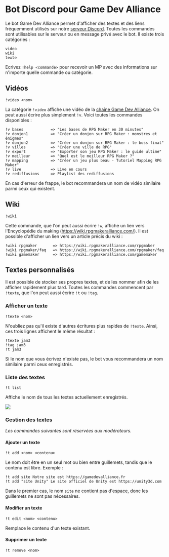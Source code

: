 # Bot Discord pour Game Dev Alliance

Le bot Game Dev Alliance permet d'afficher des textes et des liens fréquemment utilisés sur notre [serveur Discord](https://discord.gg/RrBppaj). Toutes les commandes sont utilisables sur le serveur ou en message privé avec le bot. Il existe trois catégories :

```
video
wiki
texte
```

Ecrivez `!help <commande>` pour recevoir un MP avec des informations sur n'importe quelle commande ou catégorie.

## Vidéos

```
!video <nom>
```

La catégorie `!video` affiche une vidéo de la [chaîne Game Dev Alliance](https://www.youtube.com/c/AurelienVideos). On peut aussi écrire plus simplement `!v`. Voici toutes les commandes disponibles :

```
!v bases            => "Les bases de RPG Maker en 30 minutes"
!v donjon1          => "Créer un donjon sur RPG Maker : monstres et énigmes"
!v donjon2          => "Créer un donjon sur RPG Maker : le boss final"
!v villes           => "Créer une ville de RPG"
!v export           => "Exporter son jeu RPG Maker : le guide ultime"
!v meilleur         => "Quel est le meilleur RPG Maker ?"
!v mapping          => "Créer un jeu plus beau - Tutoriel Mapping RPG Maker"
!v live             => Live en cours
!v rediffusions     => Playlist des rediffusions
```

En cas d'erreur de frappe, le bot recommandera un nom de vidéo similaire parmi ceux qui existent.

## Wiki

```
!wiki
```

Cette commande, que l'on peut aussi écrire `!w`, affiche un lien vers l'Encyclopédie du making (https://wiki.rpgmakeralliance.com/). Il est possible d'afficher un lien vers un article précis du wiki :

```
!wiki rpgmaker       => https://wiki.rpgmakeralliance.com/rpgmaker
!wiki rpgmaker/faq   => https://wiki.rpgmakeralliance.com/rpgmaker/faq
!wiki gamemaker      => https://wiki.rpgmakeralliance.com/gamemaker
```

## Textes personnalisés

Il est possible de stocker ses propres textes, et de les nommer afin de les afficher rapidement plus tard. Toutes les commandes commencent par `!texte`, que l'on peut aussi écrire `!t` ou `!tag`.

### Afficher un texte

```
!texte <nom>
```

N'oubliez pas qu'il existe d'autres écritures plus rapides de `!texte`. Ainsi, ces trois lignes affichent le même résultat :

```
!texte jam3
!tag jam3
!t jam3
```

Si le nom que vous écrivez n'existe pas, le bot vous recommandera un nom similaire parmi ceux enregistrés.


### Liste des textes

```
!t list
```

Affiche le nom de tous les textes actuellement enregistrés.

![](https://i.imgur.com/9RBSt11.png)

### Gestion des textes

*Les commandes suivantes sont réservées aux modérateurs.*

#### Ajouter un texte

```
!t add <nom> <contenu>
```

Le nom doit être en un seul mot ou bien entre guillemets, tandis que le contenu est libre. Exemple :

```
!t add site Notre site est https://gamedevalliance.fr
!t add "site Unity" Le site officiel de Unity est https://unity3d.com
```

Dans le premier cas, le nom `site` ne contient pas d'espace, donc les guillemets ne sont pas nécessaires.

#### Modifier un texte

```
!t edit <nom> <contenu>
```

Remplace le contenu d'un texte existant.

#### Supprimer un texte

```
!t remove <nom>
```
